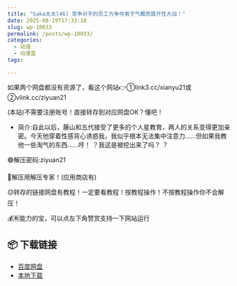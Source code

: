 ```yaml
---
title: "Saka太太[46] 竞争对手的员工为争夺男子气概而展开性大战！"
date: 2025-08-19T17:33:18
slug: wp-10033
permalink: /posts/wp-10033/
categories:
  - 动漫
  - 动漫盖
tags:

---
```


如果两个网盘都没有资源了，看这个网站👉①link3.cc/xianyu21或②vlink.cc/ziyuan21

(本站)不需要注册账号！直接转存到对应网盘OK？懂吧！

*   简介:自此以后，藤山和五代接受了更多的个人星教育，两人的关系变得更加亲密。今天他穿着性感背心诱惑我，我似乎根本无法集中注意力……但如果我教他一些淘气的东西……哼！ ？我这是被挖出来了吗？ ？

🟢解压密码:ziyuan21

🔵解压用解压专家！(应用商店有)

🟡转存的链接网盘有教程！一定要看教程！按教程操作！不按教程操作你不会解压！

💰🈶能力的宝，可以点左下角赞赏支持一下网站运行

## 📦 下载链接
- [百度网盘](https://blziyuan21.com/pay-download/10033?key=a4f6e450f8&down_id=0)
- [本地下载](https://blziyuan21.com/pay-download/10033?key=a4f6e450f8&down_id=1)

